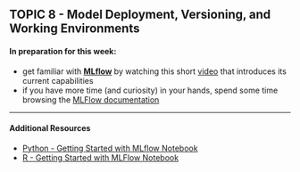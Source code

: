 ## TOPIC 8 - Model Deployment, Versioning, and Working Environments

#### In preparation for this week:

* get familiar with [**MLflow**]() by watching this short [video](https://www.youtube.com/watch?v=LsodZjOMmCA) that introduces its current capabilities
* if you have more time (and curiosity) in your hands, spend some time browsing the [MLFlow documentation](https://www.mlflow.org/docs/latest/index.html)

---

#### Additional Resources

* [Python - Getting Started with MLflow Notebook](https://docs.databricks.com/_static/notebooks/mlflow/mlflow-quick-start-python.html)
* [R - Getting Started with MLFlow Notebook](https://docs.databricks.com/_static/notebooks/mlflow/mlflow-quick-start-r.html)
